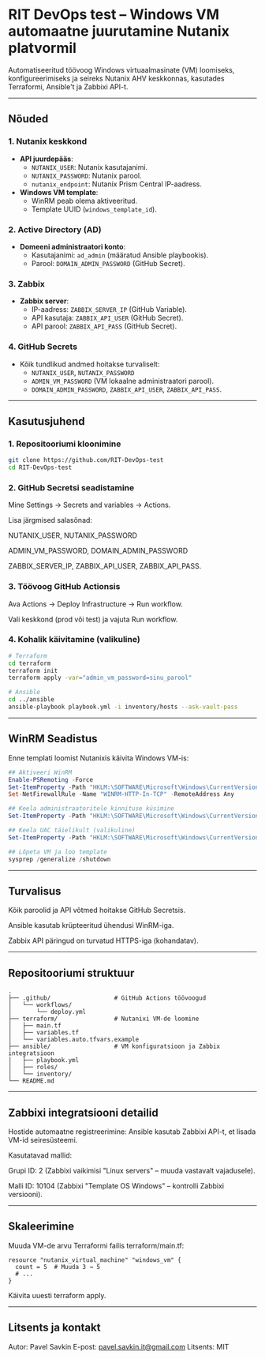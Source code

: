 # RIT DevOps test – Windows VM automaatne juurutamine Nutanix platvormil

Automatiseeritud töövoog Windows virtuaalmasinate (VM) loomiseks, konfigureerimiseks ja seireks Nutanix AHV keskkonnas, kasutades Terraformi, Ansible't ja Zabbixi API-t.

---

## **Nõuded**

### 1. Nutanix keskkond
- **API juurdepääs**:
  - `NUTANIX_USER`: Nutanix kasutajanimi.
  - `NUTANIX_PASSWORD`: Nutanix parool.
  - `nutanix_endpoint`: Nutanix Prism Central IP-aadress.
- **Windows VM template**:
  - WinRM peab olema aktiveeritud.
  - Template UUID (`windows_template_id`).

### 2. Active Directory (AD)
- **Domeeni administraatori konto**:
  - Kasutajanimi: `ad_admin` (määratud Ansible playbookis).
  - Parool: `DOMAIN_ADMIN_PASSWORD` (GitHub Secret).

### 3. Zabbix
- **Zabbix server**:
  - IP-aadress: `ZABBIX_SERVER_IP` (GitHub Variable).
  - API kasutaja: `ZABBIX_API_USER` (GitHub Secret).
  - API parool: `ZABBIX_API_PASS` (GitHub Secret).

### 4. GitHub Secrets
- Kõik tundlikud andmed hoitakse turvaliselt:
  - `NUTANIX_USER`, `NUTANIX_PASSWORD`
  - `ADMIN_VM_PASSWORD` (VM lokaalne administraatori parool).
  - `DOMAIN_ADMIN_PASSWORD`, `ZABBIX_API_USER`, `ZABBIX_API_PASS`.

---

## **Kasutusjuhend**

### 1. Repositooriumi kloonimine
```bash
git clone https://github.com/RIT-DevOps-test
cd RIT-DevOps-test
```

### 2. GitHub Secretsi seadistamine
Mine Settings → Secrets and variables → Actions.

Lisa järgmised salasõnad:

NUTANIX_USER, NUTANIX_PASSWORD

ADMIN_VM_PASSWORD, DOMAIN_ADMIN_PASSWORD

ZABBIX_SERVER_IP, ZABBIX_API_USER, ZABBIX_API_PASS.

### 3. Töövoog GitHub Actionsis
Ava Actions → Deploy Infrastructure → Run workflow.

Vali keskkond (prod või test) ja vajuta Run workflow.

### 4. Kohalik käivitamine (valikuline)
```bash
# Terraform
cd terraform
terraform init
terraform apply -var="admin_vm_password=sinu_parool"

# Ansible
cd ../ansible
ansible-playbook playbook.yml -i inventory/hosts --ask-vault-pass
```

---
## **WinRM Seadistus**
Enne templati loomist Nutanixis käivita Windows VM-is:

```powershell
## Aktiveeri WinRM
Enable-PSRemoting -Force
Set-ItemProperty -Path "HKLM:\SOFTWARE\Microsoft\Windows\CurrentVersion\Policies\System" -Name "ConsentPromptBehaviorAdmin" -Value 0
Set-NetFirewallRule -Name "WINRM-HTTP-In-TCP" -RemoteAddress Any

## Keela administraatoritele kinnituse küsimine
Set-ItemProperty -Path "HKLM:\SOFTWARE\Microsoft\Windows\CurrentVersion\Policies\System" -Name "ConsentPromptBehaviorAdmin" -Value 0

## Keela UAC täielikult (valikuline)
Set-ItemProperty -Path "HKLM:\SOFTWARE\Microsoft\Windows\CurrentVersion\Policies\System" -Name "EnableLUA" -Value 0

## Lõpeta VM ja loo template
sysprep /generalize /shutdown
```

---
## **Turvalisus**
Kõik paroolid ja API võtmed hoitakse GitHub Secretsis.

Ansible kasutab krüpteeritud ühendusi WinRM-iga.

Zabbix API päringud on turvatud HTTPS-iga (kohandatav).

---
## **Repositooriumi struktuur**
```
.
├── .github/                  # GitHub Actions töövoogud
│   └── workflows/
│       └── deploy.yml
├── terraform/                # Nutanixi VM-de loomine
│   ├── main.tf
│   ├── variables.tf
│   └── variables.auto.tfvars.example
├── ansible/                  # VM konfiguratsioon ja Zabbix integratsioon
│   ├── playbook.yml
│   ├── roles/
│   └── inventory/
└── README.md
```

---
## **Zabbixi integratsiooni detailid**
Hostide automaatne registreerimine: Ansible kasutab Zabbixi API-t, et lisada VM-id seiresüsteemi.

Kasutatavad mallid:

Grupi ID: 2 (Zabbixi vaikimisi "Linux servers" – muuda vastavalt vajadusele).

Malli ID: 10104 (Zabbixi "Template OS Windows" – kontrolli Zabbixi versiooni).

---
## **Skaleerimine**
Muuda VM-de arvu Terraformi failis terraform/main.tf:

```hcl
resource "nutanix_virtual_machine" "windows_vm" {
  count = 5  # Muuda 3 → 5
  # ...
}
```
Käivita uuesti terraform apply.

---
## **Litsents ja kontakt**
Autor: Pavel Savkin
E-post: pavel.savkin.it@gmail.com
Litsents: MIT
